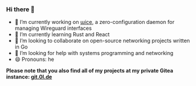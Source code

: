 ### Hi there 👋

- 🔭 I’m currently working on [ɯice](https://github.com/stv0g/wice), a zero-configuration daemon for managing Wireguard interfaces
- 🌱 I’m currently learning Rust and React
- 👯 I’m looking to collaborate on open-source networking projects written in Go
- 🤔 I’m looking for help with systems programming and networking
- 😄 Pronouns: he

**Please note that you also find all of my projects at my private Gitea instance: [git.0l.de](https://git.0l.de)**
